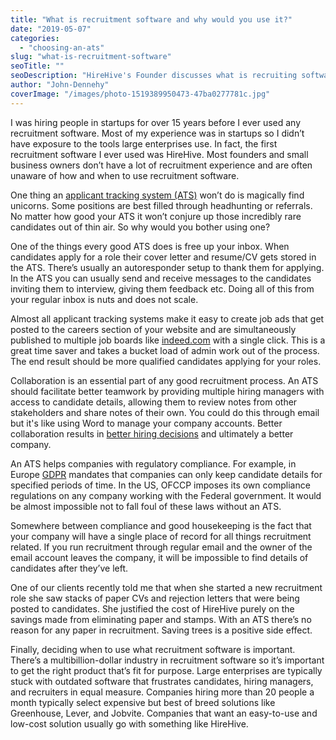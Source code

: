 ```yaml
---
title: "What is recruitment software and why would you use it?"
date: "2019-05-07"
categories:
  - "choosing-an-ats"
slug: "what-is-recruitment-software"
seoTitle: ""
seoDescription: "HireHive's Founder discusses what is recruiting software. Find out why and when you should use an Applicant Tracking System such as HireHive."
author: "John-Dennehy"
coverImage: "/images/photo-1519389950473-47ba0277781c.jpg"
---
```


I was hiring people in startups for over 15 years before I ever used any recruitment software. Most of my experience was in startups so I didn’t have exposure to the tools large enterprises use. In fact, the first recruitment software I ever used was HireHive. Most founders and small business owners don’t have a lot of recruitment experience and are often unaware of how and when to use recruitment software.

One thing an [applicant tracking system (ATS)](https://hirehive.com/recruiting-features/track-applications/) won’t do is magically find unicorns. Some positions are best filled through headhunting or referrals. No matter how good your ATS it won’t conjure up those incredibly rare candidates out of thin air. So why would you bother using one?

One of the things every good ATS does is free up your inbox. When candidates apply for a role their cover letter and resume/CV gets stored in the ATS. There’s usually an autoresponder setup to thank them for applying. In the ATS you can usually send and receive messages to the candidates inviting them to interview, giving them feedback etc. Doing all of this from your regular inbox is nuts and does not scale.

Almost all applicant tracking systems make it easy to create job ads that get posted to the careers section of your website and are simultaneously published to multiple job boards like [indeed.com](http://indeed.com/) with a single click. This is a great time saver and takes a bucket load of admin work out of the process. The end result should be more qualified candidates applying for your roles.

Collaboration is an essential part of any good recruitment process. An ATS should facilitate better teamwork by providing multiple hiring managers with access to candidate details, allowing them to review notes from other stakeholders and share notes of their own. You could do this through email but it's like using Word to manage your company accounts. Better collaboration results in [better hiring decisions](https://hirehive.com/recruiting-features/record-scorecards-feedback/) and ultimately a better company.

An ATS helps companies with regulatory compliance. For example, in Europe [GDPR](https://hirehive.com/gdpr-compliance-features-hirehive/) mandates that companies can only keep candidate details for specified periods of time. In the US, OFCCP imposes its own compliance regulations on any company working with the Federal government. It would be almost impossible not to fall foul of these laws without an ATS.

Somewhere between compliance and good housekeeping is the fact that your company will have a single place of record for all things recruitment related. If you run recruitment through regular email and the owner of the email account leaves the company, it will be impossible to find details of candidates after they’ve left.

One of our clients recently told me that when she started a new recruitment role she saw stacks of paper CVs and rejection letters that were being posted to candidates. She justified the cost of HireHive purely on the savings made from eliminating paper and stamps. With an ATS there’s no reason for any paper in recruitment. Saving trees is a positive side effect.

Finally, deciding when to use what recruitment software is important. There’s a multibillion-dollar industry in recruitment software so it’s important to get the right product that’s fit for purpose. Large enterprises are typically stuck with outdated software that frustrates candidates, hiring managers, and recruiters in equal measure. Companies hiring more than 20 people a month typically select expensive but best of breed solutions like Greenhouse, Lever, and Jobvite. Companies that want an easy-to-use and low-cost solution usually go with something like HireHive.
